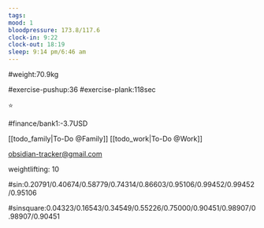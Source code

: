 ```yaml
---
tags: 
mood: 1
bloodpressure: 173.8/117.6
clock-in: 9:22
clock-out: 18:19
sleep: 9:14 pm/6:46 am
---
```


#weight:70.9kg

#exercise-pushup:36
#exercise-plank:118sec


⭐

#finance/bank1:-3.7USD

[[todo_family|To-Do @Family]]
[[todo_work|To-Do @Work]]

obsidian-tracker@gmail.com

weightlifting: 10

#sin:0.20791/0.40674/0.58779/0.74314/0.86603/0.95106/0.99452/0.99452/0.95106

#sinsquare:0.04323/0.16543/0.34549/0.55226/0.75000/0.90451/0.98907/0.98907/0.90451

